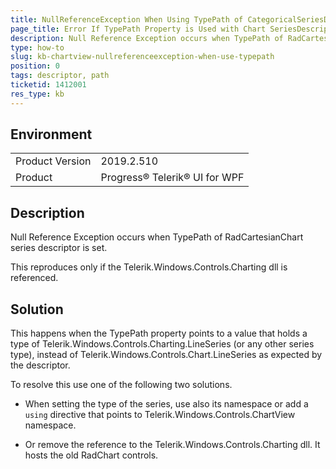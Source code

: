 ```yaml
---
title: NullReferenceException When Using TypePath of CategoricalSeriesDescriptor
page_title: Error If TypePath Property is Used with Chart SeriesDescriptor
description: Null Reference Exception occurs when TypePath of RadCartesianChart series descriptor is set.
type: how-to
slug: kb-chartview-nullreferenceexception-when-use-typepath
position: 0
tags: descriptor, path
ticketid: 1412001
res_type: kb
---
```


## Environment
<table>
    <tbody>
	    <tr>
	    	<td>Product Version</td>
	    	<td>2019.2.510</td>
	    </tr>
	    <tr>
	    	<td>Product</td>
	    	<td>Progress® Telerik® UI for WPF</td>
	    </tr>
    </tbody>
</table>

## Description

Null Reference Exception occurs when TypePath of RadCartesianChart series descriptor is set.

This reproduces only if the Telerik.Windows.Controls.Charting dll is referenced.

## Solution

This happens when the TypePath property points to a value that holds a type of Telerik.Windows.Controls.Charting.LineSeries (or any other series type), instead of Telerik.Windows.Controls.Chart.LineSeries as expected by the descriptor.

To resolve this use one of the following two solutions.

* When setting the type of the series, use also its namespace or add a `using` directive that points to Telerik.Windows.Controls.ChartView namespace.

* Or remove the reference to the Telerik.Windows.Controls.Charting dll. It hosts the old RadChart controls.
